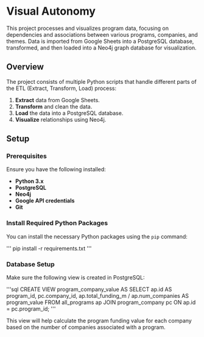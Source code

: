 
# Visual Autonomy

This project processes and visualizes program data, focusing on dependencies and associations between various programs, companies, and themes. Data is imported from Google Sheets into a PostgreSQL database, transformed, and then loaded into a Neo4j graph database for visualization.

## Overview

The project consists of multiple Python scripts that handle different parts of the ETL (Extract, Transform, Load) process:

1. **Extract** data from Google Sheets.
2. **Transform** and clean the data.
3. **Load** the data into a PostgreSQL database.
4. **Visualize** relationships using Neo4j.

## Setup

### Prerequisites

Ensure you have the following installed:

- **Python 3.x**
- **PostgreSQL**
- **Neo4j**
- **Google API credentials**
- **Git**

### Install Required Python Packages

You can install the necessary Python packages using the `pip` command:

'''
pip install -r requirements.txt
'''

### Database Setup

Make sure the following view is created in PostgreSQL:

'''sql
CREATE VIEW program_company_value AS
SELECT
    ap.id AS program_id,
    pc.company_id,
    ap.total_funding_m / ap.num_companies AS program_value
FROM
    all_programs ap
JOIN
    program_company pc ON ap.id = pc.program_id;
'''

This view will help calculate the program funding value for each company based on the number of companies associated with a program.
